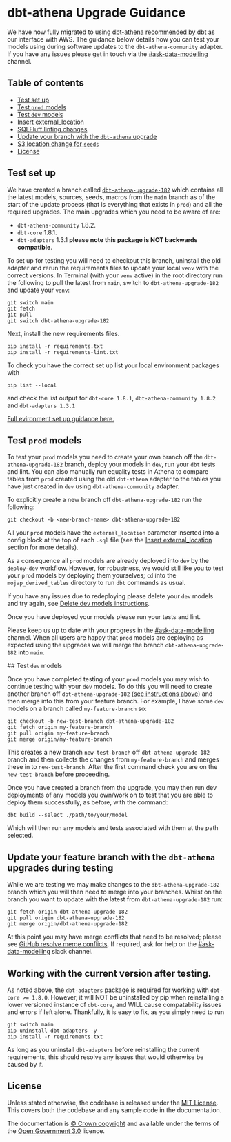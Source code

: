 # dbt-athena Upgrade Guidance

We have now fully migrated to using [dbt-athena](https://pypi.org/project/dbt-athena-community/) [recommended by dbt](https://docs.getdbt.com/reference/warehouse-setups/athena-setup) as our interface with AWS. The guidance below details how you can test your models using during software updates to the `dbt-athena-community` adapter. If you have any issues please get in touch via the [#ask-data-modelling](https://asdslack.slack.com/archives/C03J21VFHQ9) channel.

## Table of contents

- [Test set up](#test-set-up)
- [Test `prod` models](#test-prod-models)
- [Test `dev` models](#test-dev-models)
- [Insert external_location](#insert-external-location)
- [SQLFluff linting changes](#sqlfluff-linting-changes)
- [Update your branch with the `dbt-athena` upgrade](#update-your-branch-with-the-dbt-athena-upgrade)
- [S3 location change for `seeds`](#s3-location-change-for-seeds)
- [License](#license)

## Test set up

We have created a branch called [`dbt-athena-upgrade-182`](https://github.com/moj-analytical-services/create-a-derived-table/tree/dbt-athena-upgrade-182) which contains all the latest models, sources, seeds, macros from the `main` branch as of the start of the update process (that is everything that exists in `prod`) and all the required upgrades. The main upgrades which you need to be aware of are:

- `dbt-athena-community` 1.8.2.
- `dbt-core` 1.8.1.
- `dbt-adapters` 1.3.1 **please note this package is NOT backwards compatible**.

To set up for testing you will need to checkout this branch, uninstall the old adapter and rerun the requirements files to update your local `venv` with the correct versions. In Terminal (with your `venv` active) in the root directory run the following to pull the latest from `main`, switch to `dbt-athena-upgrade-182` and update your `venv`:

```
git switch main
git fetch
git pull
git switch dbt-athena-upgrade-182
```

Next, install the new requirements files.

```
pip install -r requirements.txt
pip install -r requirements-lint.txt
```

To check you have the correct set up list your local environment packages with

```
pip list --local
```

and check the list output for `dbt-core 1.8.1`, `dbt-athena-community 1.8.2` and `dbt-adapters 1.3.1`

[Full evironment set up guidance here.](/tools/create-a-derived-table/instructions/#setting-up-a-python-virtual-environment)

## Test `prod` models

To test your `prod` models you need to create your own branch off the `dbt-athena-upgrade-182` branch, deploy your models in `dev`, run your `dbt` tests and lint. You can also manually run equality tests in Athena to compare tables from `prod` created using the old `dbt-athena` adapter to the tables you have just created in `dev` using `dbt-athena-community` adapter.

To explicitly create a new branch off `dbt-athena-upgrade-182` run the following:

```
git checkout -b <new-branch-name> dbt-athena-upgrade-182
```

All your `prod` models have the `external_location` parameter inserted into a config block at the top of each `.sql` file (see the [Insert external_location](#insert-external-location) section for more details).

As a consequence all `prod` models are already deployed into `dev` by the `deploy-dev` workflow. However, for robustness, we would still like you to test your `prod` models by deploying them yourselves; `cd` into the `mojap_derived_tables` directory to run `dbt` commands as usual.

If you have any issues due to redeploying please delete your `dev` models and try again, see [Delete dev models instructions](/tools/create-a-derived-table/troubleshooting#delete-dev-models-instructions).

Once you have deployed your models please run your tests and lint.

Please keep us up to date with your progress in the [#ask-data-modelling](https://asdslack.slack.com/archives/C03J21VFHQ9) channel. When all users are happy that `prod` models are deploying as expected using the upgrades we will merge the branch `dbt-athena-upgrade-182` into `main`.

## Test `dev` models

Once you have completed testing of your `prod` models you may wish to continue testing with your `dev` models. To do this you will need to create another branch off `dbt-athena-upgrade-182` ([see instructions above](#test-prod-models)) and then merge into this from your feature branch. For example, I have some `dev` models on a branch called `my-feature-branch` so:

```
git checkout -b new-test-branch dbt-athena-upgrade-182
git fetch origin my-feature-branch
git pull origin my-feature-branch
git merge origin/my-feature-branch
```

This creates a new branch `new-test-branch` off `dbt-athena-upgrade-182` branch and then collects the changes from `my-feature-branch` and merges these in to `new-test-branch`. After the first command check you are on the `new-test-branch` before proceeding.

Once you have created a branch from the upgrade, you may then run dev deployments of any models you own/work on to test that you are able to deploy them successfully, as before, with the command:

```
dbt build --select ./path/to/your/model
```

Which will then run any models and tests associated with them at the path selected.

## Update your feature branch with the `dbt-athena` upgrades during testing

While we are testing we may make changes to the `dbt-athena-upgrade-182` branch which you will then need to merge into your branches. Whilst on the branch you want to update with the latest from `dbt-athena-upgrade-182` run:

```
git fetch origin dbt-athena-upgrade-182
git pull origin dbt-athena-upgrade-182
git merge origin/dbt-athena-upgrade-182
```

At this point you may have merge conflicts that need to be resolved; please see [GitHub resolve merge conflicts](https://docs.github.com/en/pull-requests/collaborating-with-pull-requests/addressing-merge-conflicts/resolving-a-merge-conflict-on-github). If required, ask for help on the [#ask-data-modelling](https://asdslack.slack.com/archives/C03J21VFHQ9) slack channel.

## Working with the current version after testing.

As noted above, the `dbt-adapters` package is required for working with `dbt-core >= 1.8.0`. However, it will NOT be uninstalled by pip when reinstalling a lower versioned instance of `dbt-core`, and WILL cause compatability issues and errors if left alone. Thankfully, it is easy to fix, as you simply need to run

```
git switch main
pip uninstall dbt-adapters -y
pip install -r requirements.txt
```

As long as you uninstall `dbt-adapters` before reinstalling the current requirements, this should resolve any issues that would otherwise be caused by it.

## License

Unless stated otherwise, the codebase is released under the [MIT License](https://github.com/ministryofjustice/analytical-platform-data-engineering/blob/develop/LICENSE.md). This covers both the codebase and any sample code in the documentation.

The documentation is [© Crown copyright](http://www.nationalarchives.gov.uk/information-management/re-using-public-sector-information/uk-government-licensing-framework/crown-copyright/) and available under the terms of the [Open Government 3.0](http://www.nationalarchives.gov.uk/doc/open-government-licence/version/3/) licence.
